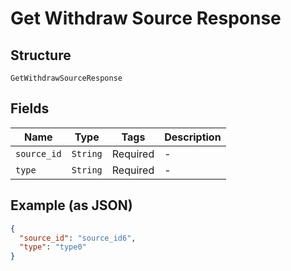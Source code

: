 
# Get Withdraw Source Response

## Structure

`GetWithdrawSourceResponse`

## Fields

| Name | Type | Tags | Description |
|  --- | --- | --- | --- |
| `source_id` | `String` | Required | - |
| `type` | `String` | Required | - |

## Example (as JSON)

```json
{
  "source_id": "source_id6",
  "type": "type0"
}
```

